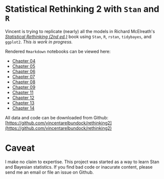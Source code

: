 # Statistical Rethinking 2 with `Stan` and `R`

Vincent is trying to replicate (nearly) all the models in Richard McElreath's [*Statistical Rethinking (2nd ed.)*](https://xcelab.net/rm/statistical-rethinking/) book using `Stan`, `R`, `rstan`, `tidybayes`, and `ggplot2`. *This is work in progress.*

Rendered `Rmarkdown` notebooks can be viewed here:

* [Chapter 04](https://vincentarelbundock.github.io/rethinking2/04.html)
* [Chapter 05](https://vincentarelbundock.github.io/rethinking2/05.html)
* [Chapter 06](https://vincentarelbundock.github.io/rethinking2/06.html)
* [Chapter 07](https://vincentarelbundock.github.io/rethinking2/07.html)
* [Chapter 08](https://vincentarelbundock.github.io/rethinking2/08.html)
* [Chapter 09](https://vincentarelbundock.github.io/rethinking2/09.html)
* [Chapter 11](https://vincentarelbundock.github.io/rethinking2/11.html)
* [Chapter 12](https://vincentarelbundock.github.io/rethinking2/12.html)
* [Chapter 13](https://vincentarelbundock.github.io/rethinking2/13.html)
* [Chapter 14](https://vincentarelbundock.github.io/rethinking2/14.html)

All data and code can be downloaded from Github: [https://github.com/vincentarelbundock/rethinking2](https://github.com/vincentarelbundock/rethinking2)

# Caveat

I make no claim to expertise. This project was started as a way to learn Stan and Bayesian statistics. If you find bad code or inacurate content, please send me an email or file an issue on Github.
